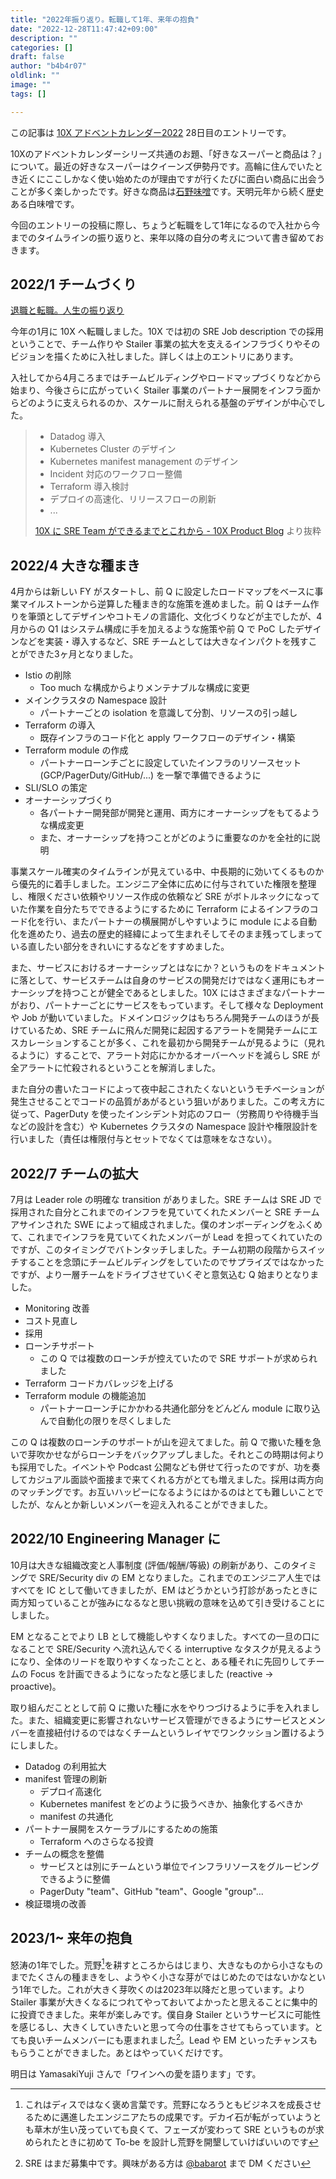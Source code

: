 ```yaml
---
title: "2022年振り返り。転職して1年、来年の抱負"
date: "2022-12-28T11:47:42+09:00"
description: ""
categories: []
draft: false
author: "b4b4r07"
oldlink: ""
image: ""
tags: []

---
```


この記事は [10X アドベントカレンダー2022](https://10xall.notion.site/10X-2022-9dafcb8ca4114804a78e4354e062ff64) 28日目のエントリーです。

10Xのアドベントカレンダーシリーズ共通のお題、「好きなスーパーと商品は？」について。最近の好きなスーパーはクイーンズ伊勢丹です。高輪に住んでいたとき近くにここしかなく使い始めたのが理由ですが行くたびに面白い商品に出会うことが多く楽しかったです。好きな商品は[石野味噌](http://www.ishinomiso.co.jp/)です。天明元年から続く歴史ある白味噌です。

今回のエントリーの投稿に際し、ちょうど転職をして1年になるので入社から今までのタイムラインの振り返りと、来年以降の自分の考えについて書き留めておきます。

## 2022/1 チームづくり

[退職と転職。人生の振り返り](https://tellme.tokyo/post/2022/02/28/mercari-to-10x/)

今年の1月に 10X へ転職しました。10X では初の SRE Job description での採用ということで、チーム作りや Stailer 事業の拡大を支えるインフラづくりやそのビジョンを描くために入社しました。詳しくは上のエントリにあります。

入社してから4月ころまではチームビルディングやロードマップづくりなどから始まり、今後さらに広がっていく Stailer 事業のパートナー展開をインフラ面からどのように支えられるのか、スケールに耐えられる基盤のデザインが中心でした。

> - Datadog 導入
> - Kubernetes Cluster のデザイン
> - Kubernetes manifest management のデザイン
> - Incident 対応のワークフロー整備
> - Terraform 導入検討
> - デプロイの高速化、リリースフローの刷新
> - ...
>
> [10X に SRE Team ができるまでとこれから - 10X Product Blog](https://product.10x.co.jp/entry/2022/04/21/160000) より抜粋

## 2022/4 大きな種まき

4月からは新しい FY がスタートし、前 Q に設定したロードマップをベースに事業マイルストーンから逆算した種まき的な施策を進めました。前 Q はチーム作りを筆頭としてデザインやコトモノの言語化、文化づくりなどが主でしたが、4月からの Q1 はシステム構成に手を加えるような施策や前 Q で PoC したデザインなどを実装・導入するなど、SRE チームとしては大きなインパクトを残すことができた3ヶ月となりました。

- Istio の削除
  - Too much な構成からよりメンテナブルな構成に変更
- メインクラスタの Namespace 設計
  - パートナーごとの isolation を意識して分割、リソースの引っ越し
- Terraform の導入
  - 既存インフラのコード化と apply ワークフローのデザイン・構築
- Terraform module の作成
  - パートナーローンチごとに設定していたインフラのリソースセット (GCP/PagerDuty/GitHub/...) を一撃で準備できるように
- SLI/SLO の策定
- オーナーシップづくり
  - 各パートナー開発部が開発と運用、両方にオーナーシップをもてるような構成変更
  - また、オーナーシップを持つことがどのように重要なのかを全社的に説明

事業スケール確実のタイムラインが見えている中、中長期的に効いてくるものから優先的に着手しました。エンジニア全体に広めに付与されていた権限を整理し、権限ください依頼やリソース作成の依頼など SRE がボトルネックになっていた作業を自分たちでできるようにするために Terraform によるインフラのコード化を行い、またパートナーの横展開がしやすいように module による自動化を進めたり、過去の歴史的経緯によって生まれそしてそのまま残ってしまっている直したい部分をきれいにするなどをすすめました。

また、サービスにおけるオーナーシップとはなにか？というものをドキュメントに落として、サービスチームは自身のサービスの開発だけではなく運用にもオーナーシップを持つことが健全であるとしました。10X にはさまざまなパートナーがおり、パートナーごとにサービスをもっています。そして様々な Deployment や Job が動いていました。ドメインロジックはもちろん開発チームのほうが長けているため、SRE チームに飛んだ開発に起因するアラートを開発チームにエスカレーションすることが多く、これを最初から開発チームが見るように（見れるように）することで、アラート対応にかかるオーバーヘッドを減らし SRE が全アラートに忙殺されるということを解消しました。

また自分の書いたコードによって夜中起こされたくないというモチベーションが発生させることでコードの品質があがるという狙いがありました。この考え方に従って、PagerDuty を使ったインシデント対応のフロー（労務周りや待機手当などの設計を含む）や Kubernetes クラスタの Namespace 設計や権限設計を行いました（責任は権限付与とセットでなくては意味をなさない）。

<!-- {{< twitter "1542830835698929664" >}} -->

## 2022/7 チームの拡大

7月は Leader role の明確な transition がありました。SRE チームは SRE JD で採用された自分とこれまでのインフラを見ていてくれたメンバーと SRE チームアサインされた SWE によって組成されました。僕のオンボーディングをふくめて、これまでインフラを見ていてくれたメンバーが Lead を担ってくれていたのですが、このタイミングでバトンタッチしました。チーム初期の段階からスイッチすることを念頭にチームビルディングをしていたのでサプライズではなかったですが、より一層チームをドライブさせていくぞと意気込む Q 始まりとなりました。

- Monitoring 改善
- コスト見直し
- 採用
- ローンチサポート
  - この Q では複数のローンチが控えていたので SRE サポートが求められました
- Terraform コードカバレッジを上げる
- Terraform module の機能追加
  - パートナーローンチにかかわる共通化部分をどんどん module に取り込んで自動化の限りを尽くしました

この Q は複数のローンチのサポートが山を迎えてました。前 Q で撒いた種を急いで芽吹かせながらローンチをバックアップしました。それとこの時期は何よりも採用でした。イベントや Podcast 公開なども併せて行ったのですが、功を奏してカジュアル面談や面接まで来てくれる方がとても増えました。採用は両方向のマッチングです。お互いハッピーになるようにはかるのはとても難しいことでしたが、なんとか新しいメンバーを迎え入れることができました。

## 2022/10 Engineering Manager に

10月は大きな組織改変と人事制度 (評価/報酬/等級) の刷新があり、このタイミングで SRE/Security div の EM となりました。これまでのエンジニア人生ではすべてを IC として働いてきましたが、EM はどうかという打診があったときに両方知っていることが強みになるなと思い挑戦の意味を込めて引き受けることにしました。

EM となることでより LB として機能しやすくなりました。すべての一旦の口になることで SRE/Security へ流れ込んでくる interruptive なタスクが見えるようになり、全体のリードを取りやすくなったことと、ある種それに先回りしてチームの Focus を計画できるようになったなと感じました (reactive → proactive)。

取り組んだこととして前 Q に撒いた種に水をやりつづけるように手を入れました。また、組織変更に影響されないサービス管理ができるようにサービスとメンバーを直接紐付けるのではなくチームというレイヤでワンクッション置けるようにしました。

- Datadog の利用拡大
- manifest 管理の刷新
  - デプロイ高速化
  - Kubernetes manifest をどのように扱うべきか、抽象化するべきか
  - manifest の共通化
- パートナー展開をスケーラブルにするための施策
  - Terraform へのさらなる投資
- チームの概念を整備
  - サービスとは別にチームという単位でインフラリソースをグルーピングできるように整備
  - PagerDuty "team"、GitHub "team"、Google "group"...
- 検証環境の改善

## 2023/1~ 来年の抱負

怒涛の1年でした。荒野[^1]を耕すところからはじまり、大きなものから小さなものまでたくさんの種まきをし、ようやく小さな芽がではじめたのではないかなという1年でした。これが大きく芽吹くのは2023年以降だと思っています。より Stailer 事業が大きくなるにつれてやっておいてよかったと思えることに集中的に投資できました。来年が楽しみです。僕自身 Stailer というサービスに可能性を感じるし、大きくしていきたいと思って今の仕事をさせてもらっています。とても良いチームメンバーにも恵まれました[^2]。Lead や EM といったチャンスももらうことができました。あとはやっていくだけです。


明日は YamasakiYuji さんで「ワインへの愛を語ります」です。

[^1]: これはディスではなく褒め言葉です。荒野になろうともビジネスを成長させるために邁進したエンジニアたちの成果です。デカイ石が転がっていようとも草木が生い茂っていても良くて、フェーズが変わって SRE というものが求められたときに初めて To-be を設計し荒野を開墾していけばいいのです
[^2]: SRE はまだ募集中です。興味がある方は [@babarot](https://twitter.com/b4b4r07) まで DM ください
